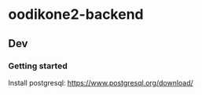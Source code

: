 # oodikone2-backend

## Dev

### Getting started

Install postgresql:
https://www.postgresql.org/download/

